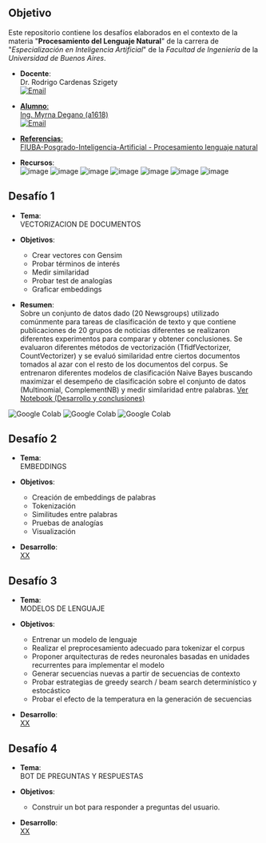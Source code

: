 ## Objetivo

Este repositorio contiene los desafíos elaborados en el contexto de la materia "**Procesamiento del Lenguaje Natural**" de la carrera de "*Especialización en Inteligencia Artificial*" de la *Facultad de Ingeniería* de la *Universidad de Buenos Aires*.


* **Docente**:  
Dr. Rodrigo Cardenas Szigety
<br><a href="mailto:rodrigo.cardenas.sz@gmail.com"><img alt="Email" src="https://img.shields.io/badge/Gmail-rodrigo.cardenas.sz@gmail.com-blue?style=flat-square&logo=gmail">


* **Alumno**:  
Ing. Myrna Degano (a1618)
<br><a href="mailto:myrna.l.degano@gmail.com"><img alt="Email" src="https://img.shields.io/badge/Gmail-myrna.l.degano@gmail.com-blue?style=flat-square&logo=gmail">


* **Referencias**:  
<a href="https://github.com/FIUBA-Posgrado-Inteligencia-Artificial/procesamiento_lenguaje_natural" target="_blank">FIUBA-Posgrado-Inteligencia-Artificial - Procesamiento lenguaje natural</a>


* **Recursos**:   
![image](https://img.shields.io/badge/Python-FFD43B?style=for-the-badge&logo=python&logoColor=blue)
![image](https://img.shields.io/badge/Numpy-777BB4?style=for-the-badge&logo=numpy&logoColor=white)
![image](https://img.shields.io/badge/Pandas-2C2D72?style=for-the-badge&logo=pandas&logoColor=white)
![image](https://img.shields.io/badge/Keras-FF0000?style=for-the-badge&logo=keras&logoColor=white)
![image](https://img.shields.io/badge/TensorFlow-FF6F00?style=for-the-badge&logo=tensorflow&logoColor=white)
![image](https://img.shields.io/badge/Plotly-239120?style=for-the-badge&logo=plotly&logoColor=white)
![image](https://img.shields.io/badge/scikit_learn-F7931E?style=for-the-badge&logo=scikit-learn&logoColor=white)


## Desafío 1

* **Tema**:  
VECTORIZACION DE DOCUMENTOS

* **Objetivos**:  
   - Crear vectores con Gensim  
   - Probar términos de interés  
   - Medir similaridad  
   - Probar test de analogías  
   - Graficar embeddings  

* **Resumen**:  
Sobre un conjunto de datos dado (20 Newsgroups) utilizado comúnmente para tareas de clasificación de texto y que contiene publicaciones de 20 grupos de noticias diferentes se realizaron diferentes experimentos para comparar y obtener conclusiones.
Se evaluaron diferentes métodos de vectorización (TfidfVectorizer, CountVectorizer) y se evaluó similaridad entre ciertos documentos tomados al azar con el resto de los documentos del corpus.
Se entrenaron diferentes modelos de clasificación Naive Bayes buscando maximizar el desempeño de clasificación sobre el conjunto de datos (Multinomial, ComplementNB) y medir similaridad entre palabras.
[Ver Notebook (Desarrollo y conclusiones)](D1)
<img alt="Google Colab" src="https://img.shields.io/badge/Google%20Colab-Open%20in%20Colab-blue?style=flat-square&logo=googlecolab">
<img alt="Google Colab" src="https://img.shields.io/badge/Google%20Colab-Open%20in%20Colab-blue?style=flat&logo=googlecolab">
<img alt="Google Colab" src="https://img.shields.io/badge/Google%20Colab-Open%20in%20Colab-blue?style=social&logo=googlecolab">


## Desafío 2

* **Tema**:  
EMBEDDINGS

* **Objetivos**:  
   - Creación de embeddings de palabras 
   - Tokenización
   - Similitudes entre palabras
   - Pruebas de analogías
   - Visualización  

* **Desarrollo**:  
[XX](D1)


## Desafío 3

* **Tema**:  
MODELOS DE LENGUAJE

* **Objetivos**:
   - Entrenar un modelo de lenguaje
   - Realizar el preprocesamiento adecuado para tokenizar el corpus
   - Proponer arquitecturas de redes neuronales basadas en unidades recurrentes para implementar el modelo
   - Generar secuencias nuevas a partir de secuencias de contexto
   - Probar estrategias de greedy search / beam search determinístico y estocástico
   - Probar el efecto de la temperatura en la generación de secuencias 

* **Desarrollo**:  
[XX](D1)


## Desafío 4

* **Tema**:  
BOT DE PREGUNTAS Y RESPUESTAS

* **Objetivos**:  
   - Construir un bot para responder a preguntas del usuario.

* **Desarrollo**:  
[XX](D1)


